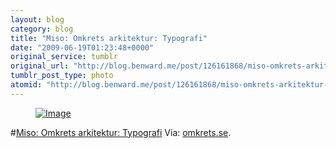 ```yaml
---
layout: blog
category: blog
title: "Miso: Omkrets arkitektur: Typografi"
date: "2009-06-19T01:23:48+0000"
original_service: tumblr
original_url: "http://blog.benward.me/post/126161868/miso-omkrets-arkitektur-typografi"
tumblr_post_type: photo
atomid: "http://blog.benward.me/post/126161868/miso-omkrets-arkitektur-typografi"
---
```

<figure class="photo">
  <a href="http://www.omkrets.se/typografi/"><img src="http://benward.me/res/tumblr/media/126161868/0.jpg" alt="Image"></a>
</figure>

#<a href="http://www.omkrets.se/typografi/">Miso: Omkrets arkitektur: Typografi</a>
Via: [omkrets.se](http://www.omkrets.se/typografi/).